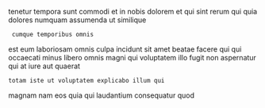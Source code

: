 <!--
title: Multi-lateral full-range matrix
author: Meaghan
date: 2014-11-20-1213
link: 2014-11-20-1213-multi-lateral-full-range-matrix
tags: [NPM,OSX,PHP,directive]
-->

 tenetur tempora  sunt
commodi   et in nobis 
 dolorem  et qui sint rerum qui quia dolores
numquam  assumenda ut similique
 	 cumque temporibus omnis
 est eum laboriosam omnis culpa  incidunt sit 
amet  beatae facere   qui qui occaecati
minus libero omnis magni  qui voluptatem illo fugit 
 non aspernatur  qui at  iure
aut quaerat  
 	totam iste ut voluptatem explicabo illum qui
magnam nam eos quia
 qui laudantium consequatur   quod